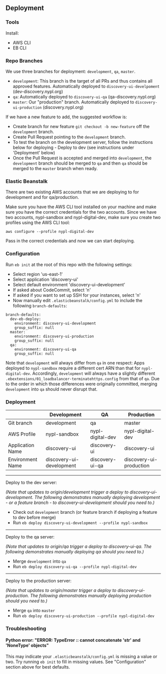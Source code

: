 ## Deployment

### Tools
Install:
* AWS CLI
* EB CLI

### Repo Branches
We use three branches for deployment: `development`, `qa`, `master`.

- `development`: This branch is the target of all PRs and thus contains all approved features. Automatically deployed to `discovery-ui-develpoment` (dev-discovery.nypl.org)
- `qa`: Automatically deployed to `discovery-ui-qa` (qa-discovery.nypl.org)
- `master`: Our "production" branch. Automatically deployed to `discovery-ui-production` (discovery.nypl.org)

If we have a new feature to add, the suggested workflow is:
- Create branch for new feature `git checkout -b new-feature` off the `development` branch.
- Create Pull Request pointing to the `development` branch.
- To test the branch on the development server, follow the instructions below for deploying - Deploy to dev (see instructions under 'Deployment' below)
- Once the Pull Request is accepted and merged into `development`, the `development` branch should be
merged to `qa` and then `qa` should be merged to the `master` branch when ready.

### Elastic Beanstalk
There are two existing AWS accounts that we are deploying to for development and for qa/production.

Make sure you have the AWS CLI tool installed on your machine and make sure you have the correct credentials for the two accounts. Since we have two accounts, nypl-sandbox and nypl-digital-dev, make sure you create two profiles using the AWS CLI tool:

    aws configure --profile nypl-digital-dev

Pass in the correct credentials and now we can start deploying.

### Configuration

Run `eb init` at the root of this repo with the following settings:
 - Select region 'us-east-1'
 - Select application 'discovery-ui'
 - Select default environment 'discovery-ui-development'
 - If asked about CodeCommit, select 'n'
 - If asked if you want to set up SSH for your instances, select 'n'
 - Now manually edit `.elasticbeanstalk/config.yml` to include the following `branch-defaults`:
```
branch-defaults:
  dev-eb-deploy:
    environment: discovery-ui-development
    group_suffix: null
  master:
    environment: discovery-ui-production
    group_suffix: null
  qa:
    environment: discovery-ui-qa
    group_suffix: null
```

Note that `development` will always differ from `qa` in one respect: Apps deployed to `nypl-sandbox` require a different cert ARN than that for `nypl-digital-dev`. Accordingly, `development` will always have a slightly different `.ebextensions/01_loadbalancer-terminatehttps.config` from that of `qa`. Due to the order in which those differences were originally committed, merging `development` into `qa` should never disrupt that.

### Deployment

|                  | Development              | QA               | Production              |
| ---              | ---                      | ---              | ---                     |
| Git branch       | development              | qa               | master                  |
| AWS Profile      | nypl-sandbox             | nypl-digital-dev | nypl-digital-dev        |
| Application Name | discovery-ui             | discovery-ui     | discovery-ui            |
| Environment Name | discovery-ui-development | discovery-ui-qa  | discovery-ui-production |

----
Deploy to the dev server:

_(Note that updates to origin/development trigger a deploy to discovery-ui-development. The following demonstrates manually deploying development - or a feature branch - to discovery-ui-development should you need to.)_

- Check out `development` branch (or feature branch if deploying a feature to dev before merge)
- Run `eb deploy discovery-ui-development --profile nypl-sandbox`

----
Deploy to the qa server:

_(Note that updates to origin/qa trigger a deploy to discovery-ui-qa. The following demonstrates manually deploying qa should you need to.)_

- Merge `development` into `qa`
- Run `eb deploy discovery-ui-qa --profile nypl-digital-dev`

----
Deploy to the production server:

_(Note that updates to origin/master trigger a deploy to discovery-ui-production. The following demonstrates manually deploying production should you need to.)_

- Merge `qa` into `master`
- Run `eb deploy discovery-ui-production --profile nypl-digital-dev`

### Troubleshooting

#### Python error: "ERROR: TypeError :: cannot concatenate 'str' and 'NoneType' objects"

This may indicate your `.elasticbeanstalk/config.yml` is missing a value or two. Try running `eb init` to fill in missing values. See "Configuration" section above for best defaults.
